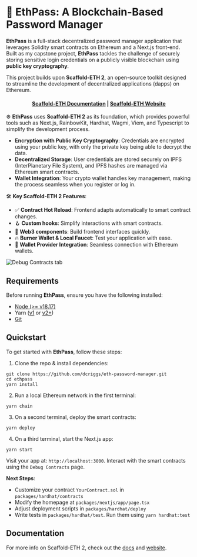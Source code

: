 # 🔐 EthPass: A Blockchain-Based Password Manager

**EthPass** is a full-stack decentralized password manager application that leverages Solidity smart contracts on Ethereum and a Next.js front-end. Built as my capstone project, **EthPass** tackles the challenge of securely storing sensitive login credentials on a publicly visible blockchain using **public key cryptography**.

This project builds upon **Scaffold-ETH 2**, an open-source toolkit designed to streamline the development of decentralized applications (dapps) on Ethereum.

<h4 align="center">
  <a href="https://docs.scaffoldeth.io">Scaffold-ETH Documentation</a> |
  <a href="https://scaffoldeth.io">Scaffold-ETH Website</a>
</h4>

⚙️ **EthPass** uses **Scaffold-ETH 2** as its foundation, which provides powerful tools such as Next.js, RainbowKit, Hardhat, Wagmi, Viem, and Typescript to simplify the development process.

- **Encryption with Public Key Cryptography**: Credentials are encrypted using your public key, with only the private key being able to decrypt the data.
- **Decentralized Storage**: User credentials are stored securely on IPFS (InterPlanetary File System), and IPFS hashes are managed via Ethereum smart contracts.
- **Wallet Integration**: Your crypto wallet handles key management, making the process seamless when you register or log in.

🛠 **Key Scaffold-ETH 2 Features**:
- ✅ **Contract Hot Reload**: Frontend adapts automatically to smart contract changes.
- 🪝 **Custom hooks**: Simplify interactions with smart contracts.
- 🧱 **Web3 components**: Build frontend interfaces quickly.
- 🔥 **Burner Wallet & Local Faucet**: Test your application with ease.
- 🔐 **Wallet Provider Integration**: Seamless connection with Ethereum wallets.

![Debug Contracts tab](https://github.com/scaffold-eth/scaffold-eth-2/assets/55535804/b237af0c-5027-4849-a5c1-2e31495cccb1)

## Requirements

Before running **EthPass**, ensure you have the following installed:

- [Node (>= v18.17)](https://nodejs.org/en/download/)
- Yarn ([v1](https://classic.yarnpkg.com/en/docs/install/) or [v2+](https://yarnpkg.com/getting-started/install))
- [Git](https://git-scm.com/downloads)

## Quickstart

To get started with **EthPass**, follow these steps:

1. Clone the repo & install dependencies:

```
git clone https://github.com/dcriggs/eth-password-manager.git
cd ethpass
yarn install
```

2. Run a local Ethereum network in the first terminal:

```
yarn chain
```

3. On a second terminal, deploy the smart contracts:

```
yarn deploy
```

4. On a third terminal, start the Next.js app:

```
yarn start
```

Visit your app at: `http://localhost:3000`. Interact with the smart contracts using the `Debug Contracts` page.

**Next Steps**:
- Customize your contract `YourContract.sol` in `packages/hardhat/contracts`
- Modify the homepage at `packages/nextjs/app/page.tsx`
- Adjust deployment scripts in `packages/hardhat/deploy`
- Write tests in `packages/hardhat/test`. Run them using `yarn hardhat:test`

## Documentation

For more info on Scaffold-ETH 2, check out the [docs](https://docs.scaffoldeth.io) and [website](https://scaffoldeth.io).
